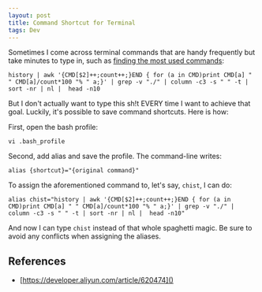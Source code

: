 ```yaml
---
layout: post
title: Command Shortcut for Terminal
tags: Dev
---
```


Sometimes I come across terminal commands that are handy frequently but take minutes to type in, such as [finding the most used commands](https://jiaxigu.github.io/2019-07-09/most-used-commands):

	history | awk '{CMD[$2]++;count++;}END { for (a in CMD)print CMD[a] " " CMD[a]/count*100 "% " a;}' | grep -v "./" | column -c3 -s " " -t | sort -nr | nl |  head -n10

But I don't actually want to type this sh!t EVERY time I want to achieve that goal. Luckily, it's possible to save command shortcuts. Here is how:

First, open the bash profile:

	vi .bash_profile

Second, add alias and save the profile. The command-line writes:

	alias {shortcut}="{original command}"

To assign the aforementioned command to, let's say, `chist`, I can do:

	alias chist="history | awk '{CMD[$2]++;count++;}END { for (a in CMD)print CMD[a] " " CMD[a]/count*100 "% " a;}' | grep -v "./" | column -c3 -s " " -t | sort -nr | nl |  head -n10"

And now I can type `chist` instead of that whole spaghetti magic. Be sure to avoid any conflicts when assigning the aliases.

## References

- [https://developer.aliyun.com/article/620474]()